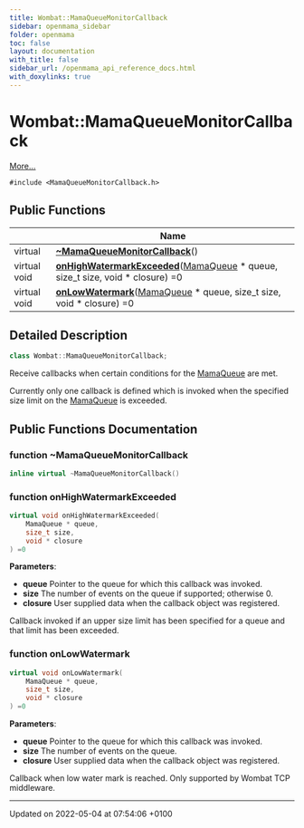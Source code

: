 ```yaml
---
title: Wombat::MamaQueueMonitorCallback
sidebar: openmama_sidebar
folder: openmama
toc: false
layout: documentation
with_title: false
sidebar_url: /openmama_api_reference_docs.html
with_doxylinks: true
---
```


# Wombat::MamaQueueMonitorCallback



 [More...](#detailed-description)


`#include <MamaQueueMonitorCallback.h>`

## Public Functions

|                | Name           |
| -------------- | -------------- |
| virtual | **[~MamaQueueMonitorCallback](classWombat_1_1MamaQueueMonitorCallback.html#function-~mamaqueuemonitorcallback)**() |
| virtual void | **[onHighWatermarkExceeded](classWombat_1_1MamaQueueMonitorCallback.html#function-onhighwatermarkexceeded)**([MamaQueue](classWombat_1_1MamaQueue.html) * queue, size_t size, void * closure) =0 |
| virtual void | **[onLowWatermark](classWombat_1_1MamaQueueMonitorCallback.html#function-onlowwatermark)**([MamaQueue](classWombat_1_1MamaQueue.html) * queue, size_t size, void * closure) =0 |

## Detailed Description

```cpp
class Wombat::MamaQueueMonitorCallback;
```


Receive callbacks when certain conditions for the [MamaQueue](classWombat_1_1MamaQueue.html) are met.

Currently only one callback is defined which is invoked when the specified size limit on the [MamaQueue](classWombat_1_1MamaQueue.html) is exceeded. 

## Public Functions Documentation

### function ~MamaQueueMonitorCallback

```cpp
inline virtual ~MamaQueueMonitorCallback()
```


### function onHighWatermarkExceeded

```cpp
virtual void onHighWatermarkExceeded(
    MamaQueue * queue,
    size_t size,
    void * closure
) =0
```


**Parameters**: 

  * **queue** Pointer to the queue for which this callback was invoked. 
  * **size** The number of events on the queue if supported; otherwise 0. 
  * **closure** User supplied data when the callback object was registered. 


Callback invoked if an upper size limit has been specified for a queue and that limit has been exceeded.


### function onLowWatermark

```cpp
virtual void onLowWatermark(
    MamaQueue * queue,
    size_t size,
    void * closure
) =0
```


**Parameters**: 

  * **queue** Pointer to the queue for which this callback was invoked. 
  * **size** The number of events on the queue. 
  * **closure** User supplied data when the callback object was registered. 


Callback when low water mark is reached. Only supported by Wombat TCP middleware.


-------------------------------

Updated on 2022-05-04 at 07:54:06 +0100
